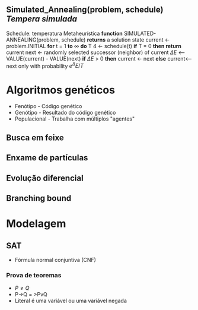 ## Simulated_Annealing(problem, schedule) *Tempera simulada*
Schedule: temperatura
Metaheurística
**function** SIMULATED-ANNEALING(problem, schedule) **returns** a solution state
current <- problem.INITIAL
**for** t = 1 **to** $\infty$ **do**
	T 4 <- schedule(t)
	**if** T = 0 **then return** current
	next <- randomly selected successor (neighbor) of current
	$\Delta E$ <— VALUE(current) - VALUE(next)
	**if** $\Delta E$ > 0 **then** current <- next
	**else** current<— next only with probability  $e^\Delta E/T$
# Algoritmos genéticos
- Fenótipo - Código genético
- Genótipo - Resultado do código genético
- Populacional - Trabalha com múltiplos "agentes"
## Busca em feixe
## Enxame de partículas
## Evolução diferencial
## Branching bound
# Modelagem
## SAT
- Fórmula normal conjuntiva (CNF)
### Prova de teoremas
- $P \ne Q$
- P->Q = >PvQ
- Literal é uma variável ou uma variável negada
